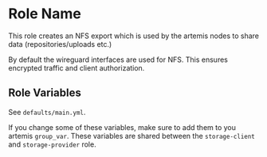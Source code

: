 Role Name
=========

This role creates an NFS export which is used by the artemis nodes to share data (repositories/uploads etc.)

By default the wireguard interfaces are used for NFS. This ensures encrypted traffic and client authorization.


Role Variables
--------------
See `defaults/main.yml`.

If you change some of these variables, make sure to add them to you artemis `group_var`. These variables are shared between the `storage-client` and `storage-provider` role.


